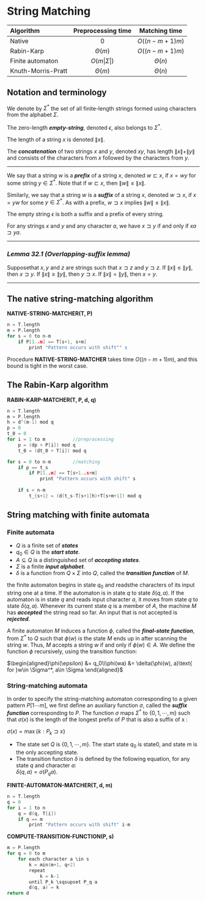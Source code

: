 # String Matching

|Algorithm|Preprocessing time|Matching time|
|:---|:---:|:---:|
|Native|$0$|$O((n-m+1)m)$|
|Rabin-Karp|$\Theta(m)$|$O((n-m+1)m)$|
|Finite automaton|$O(m\|\Sigma \|)$|$\Theta(n)$|
|Knuth-Morris-Pratt|$\Theta(m)$|$\Theta(n)$|  


## **Notation and terminology**  

We denote by $\Sigma^*$ the set of all finite-length strings formed using characters from the alphabet $\Sigma$.  

The zero-length ***empty-string***, denoted $\epsilon$, also belongs to $\Sigma^*$.  

The length of a string $x$ is denoted $\|x\|$. 

The ***concatenation*** of two strings $x$ and $y$, denoted $xy$, has length $\|x\|+\|y\|$ and consists of the characters from $x$ followed by the characters from $y$.  

---
We say that a string $w$ is a ***prefix*** of a string $x$, denoted $w\sqsubset x$, if $x=wy$ for some string $y\in \Sigma^*$. Note that if $w \sqsubset x$, then $\|w\|\le\|x\|$.  

Similarly, we say that a string $w$ is a ***suffix*** of a string $x$, denoted $w\sqsupset x$, if $x=yw$ for some $y\in \Sigma^*$. As with a prefix, $w\sqsupset x$ implies $\|w\|\le \|x\|$.

The empty string $\epsilon$ is both a suffix and a prefix of every string.  

For any strings $x$ and $y$ and any character $a$, we have $x\sqsupset y$ if and only if $xa\sqsupset ya$.  

---

### ***Lemma 32.1 (Overlapping-suffix lemma)***  
Supposethat $x, y$ and $z$ are strings such that $x\sqsupset z$ and $y\sqsupset z$. If $\|x\|\le\|y\|$, then $x\sqsupset y$. If $\|x\|\ge\|y\|$, then $y\sqsupset x$. If $\|x\|=\|y\|$, then $x=y$.  

---

## **The native string-matching algorithm**  

**NATIVE-STRING-MATCHER(T, P)**
```c
n = T.length
m = P.length
for s = 0 to n-m
    if P[1..m] == T[s+1, s+m]
        print "Pattern occurs with shift"" s
```  

Procedure **NATIVE-STRING-MATCHER** takes time $O((n-m+1)m)$, and this bound is tight in the worst case.  


## **The Rabin-Karp algorithm**  

**RABIN-KARP-MATCHER(T, P, d, q)**
```c
n = T.length
m = P.length
h = d^(m-1) mod q
p = 0
t_0 = 0
for i = 1 to m          //preprocessing
    p = (dp + P[i]) mod q
    t_0 = (dt_0 + T[i]) mod q

for s = 0 to n-m        //matching
    if p == t_s
        if P[1..m] == T[s+1..s+m]
            print "Pattern occurs with shift" s
    
    if s < n-m
        t_{s+1} = (d(t_s-T[s+1]h)+T[s+m+1]) mod q
```  

## **String matching with finite automata**

### **Finite automata**
- $Q$ is a finite set of ***states***
- $q_0\in Q$ is the ***start state***.
- $A\subseteq Q$ is a distinguished set of ***accepting states***.
- $\Sigma$ is a finite ***input alphabet***.
- $\delta$ is a function from $Q\times\Sigma$ into $Q$, called the ***transition function*** of $M$.  

the finite automaton begins in state $q_0$ and readsthe characters of its input string one at a time. If the automaton is in state $q$ to state $\delta(q, a)$. If the automaton is in state $q$ and reads input character $a$, it moves from state $q$ to state $\delta(q, a)$. Whenever its current state $q$ is a member of $A$, the machine $M$ has ***accepted*** the string read so far. An input that is not accepted is ***rejected***.  

A finite automaton $M$ induces a function $\phi$, called the ***final-state function***, from $\Sigma^*$ to $Q$ such that $\phi(w)$  is the state $M$ ends up in after scanning the string $w$. Thus, $M$ accepts a string $w$ if and only if $\phi(w)\in A$. We define the function $\phi$ recursively, using the transition function:  

$\begin{aligned}\phi(\epsilon) &= q_0\\\phi(wa) &= \delta(\phi(w), a)\text{ for }w\in \Sigma^*, a\in \Sigma \end{aligned}$  

### **String-matching automata**  
In order to specify the string-matching automaton corresponding to a given pattern $P[1\cdots m]$, we first define an auxiliary function $\sigma$, called the ***suffix function*** corresponding to $P$. The function $\sigma$ maps $\Sigma^*$ to $\{0, 1, \cdots, m\}$ such that $\sigma(x)$ is the length of the longest prefix of $P$ that is also a suffix of x :  

$\sigma(x) = \max\{k:P_k \sqsupset x\}$  

- The state set $Q$ is $\{0, 1, \cdots, m\}$. The start state $q_0$ is state0, and state $m$ is the only accepting state.  
- The transition function $\delta$ is defined by the following equation, for any state $q$ and character $a$:  
  $\delta(q, a) =\sigma(P_qa)$.  

**FINITE-AUTOMATON-MATCHER(T, d, m)**
```c
n = T.length
q = 0
for i = 1 to n
    q = d(q, T[i])
    if q == m
        print "Pattern occurs with shift" i-m
```  

**COMPUTE-TRANSITION-FUNCTION(P, s)**
```c
m = P.length
for q = 0 to m
    for each character a \in s
        k = min(m+1, q+2)
        repeat
            k = k-1
        until P_k \sqsupset P_q a
        d(q, a) = k
return d
```
